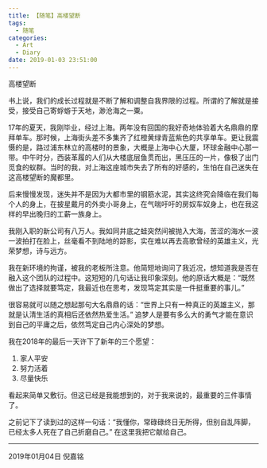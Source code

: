 ```yaml
---
title: 【随笔】高楼望断
tags:
  - 随笔
categories:
  - Art
  - Diary
date: 2019-01-03 23:51:00
---
```


高楼望断

<!-- more -->

书上说，我们的成长过程就是不断了解和调整自我界限的过程。所谓的了解就是接受，接受自己寄蜉蝣于天地，渺沧海之一粟。

17年的夏天，我刚毕业，经过上海。两年没有回国的我好奇地体验着大名鼎鼎的摩拜单车。那时候，上海街头差不多集齐了红橙黄绿青蓝紫色的共享单车。更让我震慑的是，路过浦东林立的高楼时的景象，大概是上海中心大厦，环球金融中心那一带。中午时分，西装革履的人们从大楼底层鱼贯而出，黑压压的一片，像极了出门觅食的蚁群。当时的我，对上海这座城市失去了所有的好感的，生怕在自己迷失在这高楼望断的魔都里。

后来慢慢发现，迷失并不是因为大都市里的钢筋水泥，其实这终究会降临在我们每个人的身上，在披星戴月的外卖小哥身上，在气喘吁吁的房奴车奴身上，也在我这样的早出晚归的工薪一族身上。

我刚入职的新公司有八万人。我如同井底之蛙突然间被抛入大海，苦涩的海水一波一波拍打在脸上，丝毫看不到陆地的踪影，实在难以再去高歌曾经的英雄主义，光荣梦想，诗与远方。

我在新环境的拘谨，被我的老板所注意。他简短地询问了我近况，想知道我是否在融入这个团队的过程中。这短短的几句话让我印象深刻。他的原话大概是：“既然做出了选择就要笃定，我最近也在思考，发现笃定其实是一件挺重要的事儿。”

很容易就可以随之想起那句大名鼎鼎的话：“世界上只有一种真正的英雄主义，那就是认清生活的真相后还依然热爱生活。” 追梦人是要有多么大的勇气才能在意识到自己的平庸之后，依然笃定自己内心深处的梦想。

我在2018年的最后一天许下了新年的三个愿望：
1. 家人平安
2. 努力活着
3. 尽量快乐

看起来简单又敷衍。但这已经是我能想到的，对于我来说的，最重要的三件事情了。

之前记下了读到过的这样一句话：“我懂你，常碌碌终日无所得，但别自乱阵脚，已经太多人死在了自己折磨自己。” 在这里我把它献给自己。

***

2019年01月04日
倪嘉铭









